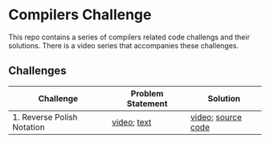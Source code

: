 # Compilers Challenge

This repo contains a series of compilers related code challengs and their solutions.
There is a video series that accompanies these challenges.

## Challenges

| Challenge       | Problem Statement | Solution        |
| --------------- | ---------------   | --------------- |
| 1. Reverse Polish Notation | [video](https://tobyho.com/video/Compilers-Challenge-1-Reverse-Polish-Notation.html); [text](https://leetcode.com/problems/evaluate-reverse-polish-notation) | [video](...); [source code](01_reverse_polish/reverse_polish.py) |